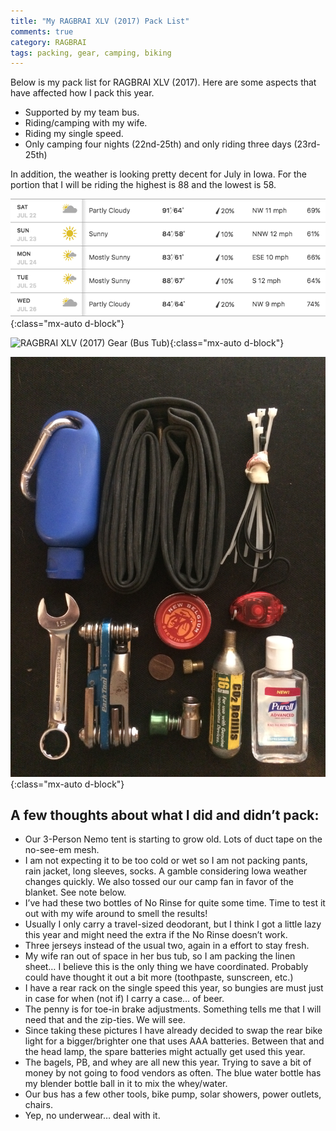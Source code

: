 ```yaml
---
title: "My RAGBRAI XLV (2017) Pack List"
comments: true
category: RAGBRAI
tags: packing, gear, camping, biking
---
```

Below is my pack list for RAGBRAI XLV (2017). Here are some aspects that have affected how I pack this year.

- Supported by my team bus.
- Riding/camping with my wife.
- Riding my single speed.
- Only camping four nights (22nd-25th) and only riding three days (23rd-25th)

In addition, the weather is looking pretty decent for July in Iowa. For the portion that I will be riding the highest is 88 and the lowest is 58.

![RAGBRAI XLV (2017) Weather Forecast](/assets/images/2017-ragbrai-weather-forecast.png "Weather forecast for Emmetsburg, IA, July 22-26th via weather.com"){:class="mx-auto d-block"}

![RAGBRAI XLV (2017) Gear (Bus Tub)](/assets/images/IMG_0789.JPG "tent, sleeping bag, sleeping pad, cycling sandals, casual sandals, water bottle, collapsible waterbottle, queen linen sheet, no rinse (2) body wash, sunscreen, gloves, towel, bungies (2), team koozie, deodorant, allergy spray, toothbrush, mirror, headlamp, pain medicine, eye drops, ear plugs, cycling cap, clothes bag, jerseys (3), cycling shorts (2) helmet, button shirt, board shorts, wool tee, running shorts, misc bag, beard comb, toothpaste, spare batteries, chapstick, sunglasses, spork, gorp, food bag, clif bloks (3), clif bars (6), nuun (2), whey protein (3), mini peanut butter, wallet, charger, phone (not pictured), bagels (6) (not pictured), bug spray (not pictured)"){:class="mx-auto d-block"}

![RAGBRAI XLV (2017) Gear (Bike seat bag)](/assets/images/IMG_0787.JPG "mini sunscreen, spare tire, assorted zip-ties, mini 15mm wrench, bike multi tool, patch kit, penny, presta valve adapter, CO2 adapter, CO2 cartridge, hand sanitizer, mini rear bike light"){:class="mx-auto d-block"}

## A few thoughts about what I did and didn’t pack:
- Our 3-Person Nemo tent is starting to grow old. Lots of duct tape on the no-see-em mesh.
- I am not expecting it to be too cold or wet so I am not packing pants, rain jacket, long sleeves, socks. A gamble considering Iowa weather changes quickly. We also tossed our our camp fan in favor of the blanket. See note below.
- I’ve had these two bottles of No Rinse for quite some time. Time to test it out with my wife around to smell the results! 
- Usually I only carry a travel-sized deodorant, but I think I got a little lazy this year and might need the extra if the No Rinse doesn’t work.
- Three jerseys instead of the usual two, again in a effort to stay fresh.
- My wife ran out of space in her bus tub, so I am packing the linen sheet… I believe this is the only thing we have coordinated. Probably could have thought it out a bit more (toothpaste, sunscreen, etc.)
- I have a rear rack on the single speed this year, so bungies are must just in case for when (not if) I carry a case… of beer.
- The penny is for toe-in brake adjustments. Something tells me that I will need that and the zip-ties. We will see.
- Since taking these pictures I have already decided to swap the rear bike light for a bigger/brighter one that uses AAA batteries. Between that and the head lamp, the spare batteries might actually get used this year.
- The bagels, PB, and whey are all new this year. Trying to save a bit of money by not going to food vendors as often. The blue water bottle has my blender bottle ball in it to mix the whey/water.
- Our bus has a few other tools, bike pump, solar showers, power outlets, chairs.
- Yep, no underwear… deal with it.
